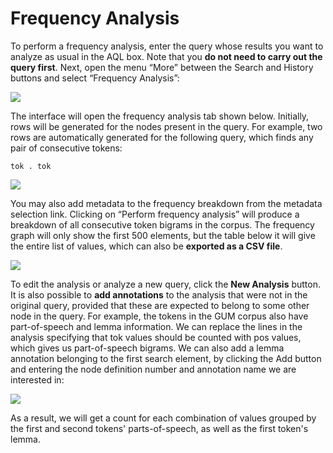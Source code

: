 # Frequency Analysis

To perform a frequency analysis, enter the query whose results you want
to analyze as usual in the AQL box. Note that you **do not need to carry
out the query first**. Next, open the menu “More” between the Search and
History buttons and select “Frequency Analysis”:

![](/images/export.png)

The interface will open the frequency analysis tab shown below.
Initially, rows will be generated for the nodes present in the query.
For example, two rows are automatically generated for the following
query, which finds any pair of consecutive tokens:
```
tok . tok
```

![](/images/freq.png)

You may also add metadata to the frequency breakdown from the metadata
selection link. Clicking on “Perform frequency analysis” will produce a
breakdown of all consecutive token bigrams in the corpus. The frequency
graph will only show the first 500 elements, but the table below it will
give the entire list of values, which can also be **exported as a CSV
file**.

![](/images/freq2.png)

To edit the analysis or analyze a new query, click the **New Analysis**
button. It is also possible to **add annotations** to the analysis that
were not in the original query, provided that these are expected to
belong to some other node in the query. For example, the tokens in the
GUM corpus also have part-of-speech and lemma information. We can
replace the lines in the analysis specifying that tok values should be
counted with pos values, which gives us part-of-speech bigrams. We can
also add a lemma annotation belonging to the first search element, by
clicking the Add button and entering the node definition number and
annotation name we are interested in:

![](/images/freq3.png)

As a result, we will get a count for each combination of values grouped
by the first and second tokens' parts-of-speech, as well as the first
token's lemma.